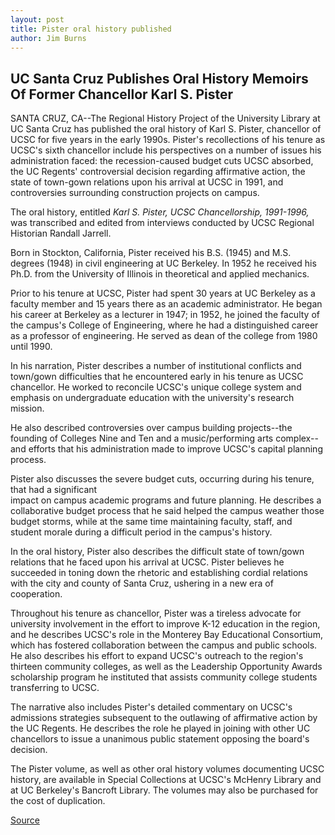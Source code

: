 ```yaml
---
layout: post
title: Pister oral history published
author: Jim Burns
---
```


## UC Santa Cruz Publishes Oral History Memoirs Of Former Chancellor Karl S. Pister

SANTA CRUZ, CA--The Regional History Project of the University Library at UC Santa Cruz has published the oral history of Karl S. Pister, chancellor of UCSC for five years in the early 1990s. Pister's recollections of his tenure as UCSC's sixth chancellor include his perspectives on a number of issues his administration faced: the recession-caused budget cuts UCSC absorbed, the UC Regents' controversial decision regarding affirmative action, the state of town-gown relations upon his arrival at UCSC in 1991, and controversies surrounding construction projects on campus.

The oral history, entitled _Karl S. Pister, UCSC Chancellorship, 1991-1996,_ was transcribed and edited from interviews conducted by UCSC Regional Historian Randall Jarrell.

Born in Stockton, California, Pister received his B.S. (1945) and M.S. degrees (1948) in civil engineering at UC Berkeley. In 1952 he received his Ph.D. from the University of Illinois in theoretical and applied mechanics.

Prior to his tenure at UCSC, Pister had spent 30 years at UC Berkeley as a faculty member and 15 years there as an academic administrator. He began his career at Berkeley as a lecturer in 1947; in 1952, he joined the faculty of the campus's College of Engineering, where he had a distinguished career as a professor of engineering. He served as dean of the college from 1980 until 1990.

In his narration, Pister describes a number of institutional conflicts and town/gown difficulties that he encountered early in his tenure as UCSC chancellor. He worked to reconcile UCSC's unique college system and emphasis on undergraduate education with the university's research mission.

He also described controversies over campus building projects--the founding of Colleges Nine and Ten and a music/performing arts complex--and efforts that his administration made to improve UCSC's capital planning process.

Pister also discusses the severe budget cuts, occurring during his tenure, that had a significant   
impact on campus academic programs and future planning. He describes a collaborative budget process that he said helped the campus weather those budget storms, while at the same time maintaining faculty, staff, and student morale during a difficult period in the campus's history.

In the oral history, Pister also describes the difficult state of town/gown relations that he faced upon his arrival at UCSC. Pister believes he succeeded in toning down the rhetoric and establishing cordial relations with the city and county of Santa Cruz, ushering in a new era of cooperation.

Throughout his tenure as chancellor, Pister was a tireless advocate for university involvement in the effort to improve K-12 education in the region, and he describes UCSC's role in the Monterey Bay Educational Consortium, which has fostered collaboration between the campus and public schools. He also describes his effort to expand UCSC's outreach to the region's thirteen community colleges, as well as the Leadership Opportunity Awards scholarship program he instituted that assists community college students transferring to UCSC.

The narrative also includes Pister's detailed commentary on UCSC's admissions strategies subsequent to the outlawing of affirmative action by the UC Regents. He describes the role he played in joining with other UC chancellors to issue a unanimous public statement opposing the board's decision.  

The Pister volume, as well as other oral history volumes documenting UCSC history, are available in Special Collections at UCSC's McHenry Library and at UC Berkeley's Bancroft Library. The volumes may also be purchased for the cost of duplication.

[Source](http://www1.ucsc.edu/news_events/press_releases/01-02/pister.html "Permalink to UCSC Press Release: Pister oral history published")